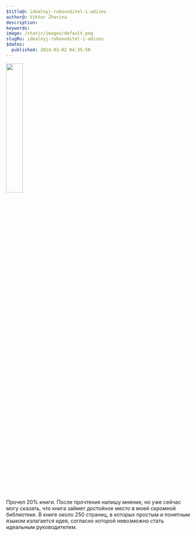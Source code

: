 ```yaml
---
$title@: idealnyj-rukovoditel-i-adizes
author@: Viktor Zharina
description: 
keywords: 
image: /static/images/default.png
slugRu: idealnyj-rukovoditel-i-adizes
$dates:
  published: 2014-03-02 04:35:50
---
```

<img src="http://cs413130.vk.me/v413130588/7881/lRpMZe1JSwM.jpg" width="30%" height="30%" class="alignleft" />

Прочел 20% книги. После прочтения напишу мнение, но уже сейчас могу сказать, что книга займет достойное место в моей скромной библиотеке. В книге около 250 страниц, в которых простым и понятным языком излагается идея, согласно которой невозможно стать идеальным руководителем.